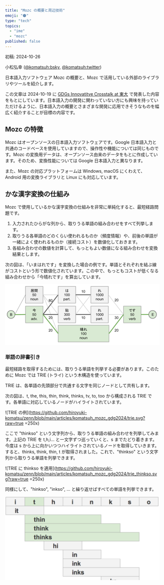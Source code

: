```yaml
---
title: "Mozc の概要と周辺技術"
emoji: "🟠"
type: "tech"
topics:
  - "ime"
  - "mozc"
published: false
---
```


初稿: 2024-10-26

小松弘幸 ([@komatsuh:bsky](https://bsky.app/profile/komatsuh.bsky.social), [@komatsuh:twitter](https://twitter.com/komatsuh))

日本語入力ソフトウェア Mozc の概要と、Mozc で活用している外部のライブラリやツールを紹介します。

この文章は 2024-10-19 に [GDGs Innovatitve Crosstalk at 東大](https://gdgkwansai.connpass.com/event/329411/) で発表した内容をもとにしています。日本語入力の開発に関わっていない方にも興味を持っていただけるように、日本語入力の概要とさまざまな開発に応用できそうなものを幅広く紹介することが目標の内容です。


## Mozc の特徴

Mozc はオープンソースの日本語入力ソフトウェアです。Google 日本語入力と共通のコードベースを使用していますので、操作性や機能については同じものです。Mozc の変換用データは、オープンソース由来のデータをもとに作成しています。そのため、変換性能については Google 日本語入力と異なります。

また、Mozc の対応プラットフォームは Windows, macOS にくわえて、Android 用の変換ライブラリと Linux にも対応しています。

## かな漢字変換の仕組み

Mozc で使用しているかな漢字変換の仕組みを非常に単純化すると、最短経路問題です。

1. 入力されたひらがな列から、取りうる単語の組み合わせをすべて列挙します。
2. 取りうる各単語のどのくらい使われるものか（頻度情報）や、前後の単語が一緒によく使われるものか（接続コスト）を数値化しておきます。
3. 各組み合わせの数値を計算して、もっともよい数値になる組み合わせを変換結果とします。

次の図は、「いまはれです」を変換した場合の例です。単語とそれぞれを結ぶ線がコストという形で数値化されています。この中で、もっともコストが低くなる組み合わせから「今晴れです」を算出しています。

![組み合わせから「いまはれです」を「今晴れです」に変換する例](https://github.com/hiroyuki-komatsu/zenn/blob/main/articles/komatsuh_mozc_gdg2024/lattice.svg?raw=true)

### 単語の辞書引き

最短経路を取得するためには、取りうる単語を列挙する必要があります。このために Mozc では TRIE (トライ) という木構造を使っています。

TRIE は、各単語の先頭部分で共通する文字を同じノードとして共有します。

次の図は、t, the, this, thin, think, thinks, tv, to, too から構成される TRIE です。各単語に対応しているノードがハイライトされています。

![TRIE の例](https://github.com/hiroyuki-komatsu/zenn/blob/main/articles/komatsuh_mozc_gdg2024/trie.svg?raw=true =250x)

ここで "thinkso" という文字列から、取りうる単語の組み合わせを列挙してみます。上記の TRIE を t,h,i... と一文字ずつ巡っていくと、s までたどり着きます。今度は s から上に向かいつつハイライトされているノードを取得していきます。すると、thinks, think, thin, t が取得されました。これで、"thinkso" という文字列から取りうる単語を列挙できます。

![TRIE に thinkso を適用](https://github.com/hiroyuki-komatsu/zenn/blob/main/articles/komatsuh_mozc_gdg2024/trie_thinkso.svg?raw=true =250x)

同様にして、"hinkso", "inkso", ... と繰り返せばすべての単語を列挙できます。

![ithinkso の列挙](https://github.com/hiroyuki-komatsu/zenn/blob/main/articles/komatsuh_mozc_gdg2024/lattice_thinkso.png?raw=true)


